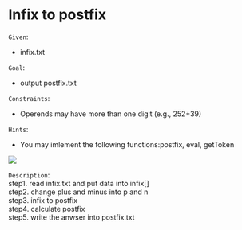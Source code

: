 Infix to postfix  
==========================
`Given`:  
* infix.txt   

`Goal`:  
* output postfix.txt    

`Constraints`:  
* Operends may have more than one digit (e.g., 252+39)

`Hints`:  
* You may imlement the following functions:postfix, eval, getToken  

![](https://github.com/Jordon-Chen/C/blob/master/infixtopostfix/infixtopostfix.png?raw=true)

`Description`:  
step1. read infix.txt and put data into infix[]  
step2. change plus and minus into p and n  
step3. infix to postfix  
step4. calculate postfix  
step5. write the anwser into postfix.txt  
